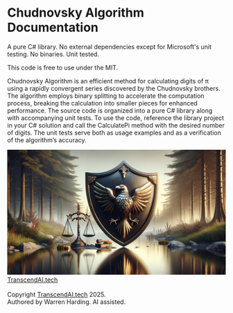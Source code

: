 
# Chudnovsky Algorithm Documentation

A pure C# library. No external dependencies except for Microsoft's unit testing. No binaries. Unit tested.

This code is free to use under the MIT.

Chudnovsky Algorithm is an efficient method for calculating digits of π using a rapidly convergent series discovered by the Chudnovsky brothers. The algorithm employs binary splitting to accelerate the computation process, breaking the calculation into smaller pieces for enhanced performance. The source code is organized into a pure C# library along with accompanying unit tests. To use the code, reference the library project in your C# solution and call the CalculatePi method with the desired number of digits. The unit tests serve both as usage examples and as a verification of the algorithm’s accuracy.

![AI Image](aiimage.jpg)
[TranscendAI.tech](https://TranscendAI.tech)<br>
<br>
Copyright [TranscendAI.tech](https://TranscendAI.tech) 2025.</br>
Authored by Warren Harding. AI assisted.</br>
